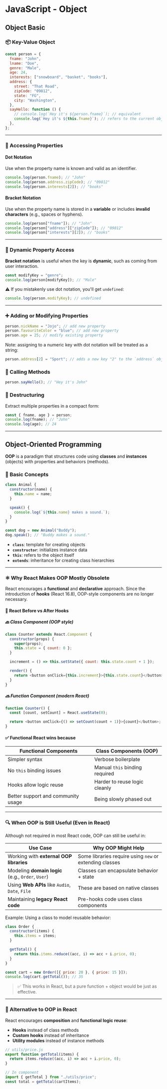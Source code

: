 # JavaScript - Object

## Object Basic

### 📦 Key-Value Object

```js
const person = {
  fname: "John",
  lname: "Doe",
  genre: "Male",
  age: 24,
  interests: ["snowboard", "basket", "books"],
  address: {
    street: "That Road",
    zipCode: "09812",
    state: "FG",
    city: "Washington",
  },
  sayHello: function () {
    // console.log(`Hey it's ${person.fname}`); // equivalent
    console.log(`Hey it's ${this.fname}`); // refers to the current object
  },
};
```

---

### 📌 Accessing Properties

#### Dot Notation

Use when the property name is known and valid as an identifier.

```js
console.log(person.fname); // "John"
console.log(person.address.zipCode); // "09812"
console.log(person.interests[2]); // "books"
```

#### Bracket Notation

Use when the property name is stored in a **variable** or includes **invalid characters** (e.g., spaces or hyphens).

```js
console.log(person["fname"]); // "John"
console.log(person["address"]["zipCode"]); // "09812"
console.log(person["interests"][2]); // "books"
```

---

### 🎯 Dynamic Property Access

**Bracket notation** is useful when the key is **dynamic**, such as coming from user interaction.

```js
const modifyKey = "genre";
console.log(person[modifyKey]); // "Male"
```

⚠️ If you mistakenly use dot notation, you'll get `undefined`:

```js
console.log(person.modifyKey); // undefined
```

---

### ➕ Adding or Modifying Properties

```js
person.nickName = "Jojo"; // add new property
person.favouriteColor = "blue"; // add new property
person.age = 25; // modify existing property
```

Note: assigning to a numeric key with dot notation will be treated as a string:

```js
person.address[2] = "Sport"; // adds a new key "2" to the `address` object
```

### 🧰 Calling Methods

```js
person.sayHello(); // "Hey it's John"
```

### 🧪 Destructuring

Extract multiple properties in a compact form:

```js
const { fname, age } = person;
console.log(fname); // "John"
console.log(age); // 24
```

---

## Object-Oriented Programming

**OOP** is a paradigm that structures code using **classes** and **instances** (objects) with properties and behaviors (methods).

### 🔹 Basic Concepts

```js
class Animal {
  constructor(name) {
    this.name = name;
  }

  speak() {
    console.log(`${this.name} makes a sound.`);
  }
}

const dog = new Animal("Buddy");
dog.speak(); // "Buddy makes a sound."
```

- **`class`**: template for creating objects
- **`constructor`**: initializes instance data
- **`this`**: refers to the object itself
- **`extends`**: inheritance for creating class hierarchies

---

### ⚛️ Why React Makes OOP Mostly Obsolete

React encourages a **functional** and **declarative** approach. Since the introduction of **hooks** (React 16.8), OOP-style components are no longer necessary.

#### 🔄 React Before vs After Hooks

##### 🔙 Class Component (OOP style)

```js
class Counter extends React.Component {
  constructor(props) {
    super(props);
    this.state = { count: 0 };
  }

  increment = () => this.setState({ count: this.state.count + 1 });

  render() {
    return <button onClick={this.increment}>{this.state.count}</button>;
  }
}
```

##### 🔜 Function Component (modern React)

```js
function Counter() {
  const [count, setCount] = React.useState(0);

  return <button onClick={() => setCount(count + 1)}>{count}</button>;
}
```

#### ✅ Functional React wins because

| Functional Components              | Class Components (OOP)         |
| ---------------------------------- | ------------------------------ |
| Simpler syntax                     | Verbose boilerplate            |
| No `this` binding issues           | Manual `this` binding required |
| Hooks allow logic reuse            | Harder to reuse logic cleanly  |
| Better support and community usage | Being slowly phased out        |

---

### 🔍 When OOP is Still Useful (Even in React)

Although not required in most React code, OOP can still be useful in:

| Use Case                                          | Why OOP Might Help                                      |
| ------------------------------------------------- | ------------------------------------------------------- |
| Working with **external OOP libraries**           | Some libraries require using `new` or extending classes |
| Modeling **domain logic** (e.g., `Order`, `User`) | Classes can encapsulate behavior + state                |
| Using **Web APIs** like `Audio`, `Date`, `File`   | These are based on native classes                       |
| Maintaining **legacy React code**                 | Pre-hooks code uses class components                    |

Example: Using a class to model reusable behavior:

```js
class Order {
  constructor(items) {
    this.items = items;
  }

  getTotal() {
    return this.items.reduce((acc, i) => acc + i.price, 0);
  }
}

const cart = new Order([{ price: 20 }, { price: 15 }]);
console.log(cart.getTotal()); // 35
```

> ✅ This works in React, but a pure function + object would be just as effective.

---

### 🧪 Alternative to OOP in React

React encourages **composition** and **functional logic reuse**:

- **Hooks** instead of class methods
- **Custom hooks** instead of inheritance
- **Utility modules** instead of instance methods

```js
// utils/price.js
export function getTotal(items) {
  return items.reduce((acc, i) => acc + i.price, 0);
}

// In component
import { getTotal } from "./utils/price";
const total = getTotal(cartItems);
```
